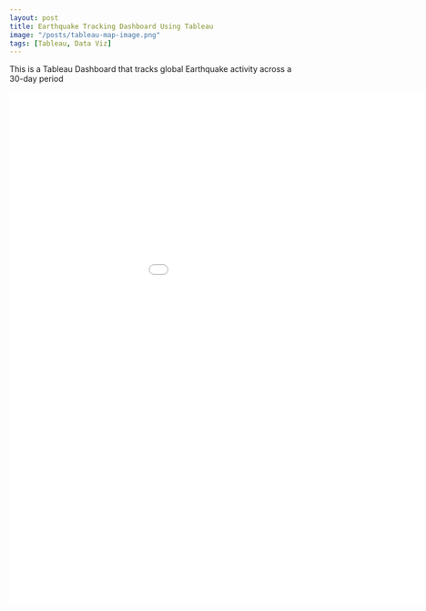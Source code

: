 ```yaml
---
layout: post
title: Earthquake Tracking Dashboard Using Tableau
image: "/posts/tableau-map-image.png"
tags: [Tableau, Data Viz]
---
```

This is a Tableau Dashboard that tracks global Earthquake activity across a 30-day period
<iframe seamless frameborder="0" src="[https://public.tableau.com/views/DSIEarthquakeDashboard_17122622204750/EarthquakeTracker?:language=en-US&:sid=&:display_count=n&:origin=viz_share_link](https://public.tableau.com/views/DSIEarthquakeDashboard_17122622204750/EarthquakeTracker?:language=en-US&:sid=&:display_count=n&:origin=viz_share_link)" width = '1090' height = '900'></iframe>
